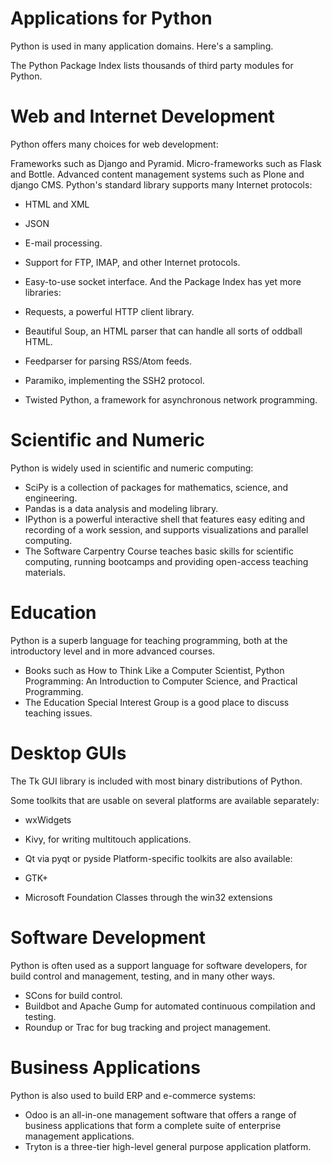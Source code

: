 # Applications for Python
Python is used in many application domains. Here's a sampling.

The Python Package Index lists thousands of third party modules for Python.
# Web and Internet Development
Python offers many choices for web development:

Frameworks such as Django and Pyramid.
Micro-frameworks such as Flask and Bottle.
Advanced content management systems such as Plone and django CMS.
Python's standard library supports many Internet protocols:

- HTML and XML
- JSON
- E-mail processing.
- Support for FTP, IMAP, and other Internet protocols.
- Easy-to-use socket interface.
And the Package Index has yet more libraries:

- Requests, a powerful HTTP client library.
- Beautiful Soup, an HTML parser that can handle all sorts of oddball HTML.
- Feedparser for parsing RSS/Atom feeds.
- Paramiko, implementing the SSH2 protocol.
- Twisted Python, a framework for asynchronous network programming.

# Scientific and Numeric
Python is widely used in scientific and numeric computing:

- SciPy is a collection of packages for mathematics, science, and engineering.
- Pandas is a data analysis and modeling library.
- IPython is a powerful interactive shell that features easy editing and recording of a work session, and supports visualizations and parallel computing.
- The Software Carpentry Course teaches basic skills for scientific computing, running bootcamps and providing open-access teaching materials.

# Education
Python is a superb language for teaching programming, both at the introductory level and in more advanced courses.

- Books such as How to Think Like a Computer Scientist, Python Programming: An Introduction to Computer Science, and Practical Programming.
- The Education Special Interest Group is a good place to discuss teaching issues.

# Desktop GUIs
The Tk GUI library is included with most binary distributions of Python.


Some toolkits that are usable on several platforms are available separately:

- wxWidgets
- Kivy, for writing multitouch applications.
- Qt via pyqt or pyside
Platform-specific toolkits are also available:

- GTK+
- Microsoft Foundation Classes through the win32 extensions
# Software Development
Python is often used as a support language for software developers, for build control and management, testing, and in many other ways.

- SCons for build control.
- Buildbot and Apache Gump for automated continuous compilation and testing.
- Roundup or Trac for bug tracking and project management.
# Business Applications
Python is also used to build ERP and e-commerce systems:

- Odoo is an all-in-one management software that offers a range of business applications that form a complete suite of enterprise management applications.
- Tryton is a three-tier high-level general purpose application platform.